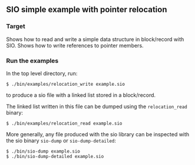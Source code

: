 
## SIO simple example with pointer relocation

### Target

Shows how to read and write a simple data structure in block/record with SIO. 
Shows how to write references to pointer members.

### Run the examples

In the top level directory, run:

```shell
$ ./bin/examples/relocation_write example.sio
```

to produce a sio file with a linked list stored in a block/record.

The linked list written in this file can be dumped using the `relocation_read` binary:

```shell
$ ./bin/examples/relocation_read example.sio
```

More generally, any file produced with the sio library can be inspected with the sio binary `sio-dump` or `sio-dump-detailed`:

```shell
$ ./bin/sio-dump example.sio
$ ./bin/sio-dump-detailed example.sio
```
